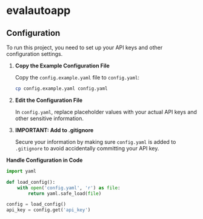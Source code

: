 # evalautoapp

## Configuration

To run this project, you need to set up your API keys and other configuration settings.

1. **Copy the Example Configuration File**

   Copy the `config.example.yaml` file to `config.yaml`:

   ```sh
   cp config.example.yaml config.yaml

2. **Edit the Configuration File**

   In `config.yaml`, replace placeholder values with your actual API keys and other sensitive information.

3. **IMPORTANT: Add to .gitignore**

   Secure your information by making sure `config.yaml` is added to `.gitignore` to avoid accidentally committing your API key.

**Handle Configuration in Code**

```python
import yaml

def load_config():
    with open('config.yaml', 'r') as file:
        return yaml.safe_load(file)

config = load_config()
api_key = config.get('api_key')
